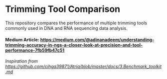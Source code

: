 # Trimming Tool Comparison

 This repository compares the performance of multiple trimming tools commonly used in DNA and RNA sequencing data analysis. 

 #### Medium Article: https://medium.com/@adinanadeem/understanding-trimming-accuracy-in-ngs-a-closer-look-at-precision-and-tool-performance-7fb59fb47c51

 *Inspiration from https://github.com/cihga39871/Atria/blob/master/docs/3.Benchmark_toolkit.md*
 
